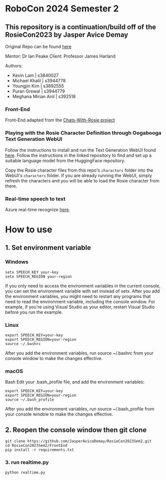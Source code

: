 # RoboCon 2024 Semester 2

## This repository is a continuation/build off of the RosieCon2023 by Jasper Avice Demay ##

Original Repo can be found [here](https://github.com/JasperAviceDemay/RosieCon2023Sem2) 

Mentor: Dr Ian Peake
Client: Professor James Harland

Authors: 
- Kevin Lam | s3840027
- Michael Khalil | s3944778
- Youngjin Kim | s3892555
- Puran Grewal | s3944779
- Meghana Mirian Anil | s392518

### Front-End
Front-End adapted from the [Chats-With-Rosie project](https://github.com/Chats-With-Rosie/rosie-front-end)


### Playing with the Rosie Character Definition through Oogabooga Text Generation WebUI
Follow the instructions to install and run the Text Generation WebUI found [here](https://github.com/oobabooga/text-generation-webui). Follow the instructions in the linked repository to find and set up a suitable language model from the HuggingFace repository.


Copy the Rosie character files from this repo's `characters` folder into the WebUI's `characters` folder. If you are already running the WebUI, simply refresh the characters and you will be able to load the Rosie character from there.

### Real-time speech to text
Azure real-time recognize [here](https://learn.microsoft.com/en-au/azure/ai-services/speech-service/how-to-recognize-speech?pivots=programming-language-python#use-continuous-recognition).



# How to use

## 1. Set environment variable
### Windows
```
setx SPEECH_KEY your-key
setx SPEECH_REGION your-region
```
If you only need to access the environment variables in the current console, you can set the environment variable with set instead of setx.
After you add the environment variables, you might need to restart any programs that need to read the environment variable, including the console window. For example, if you're using Visual Studio as your editor, restart Visual Studio before you run the example.

### Linux
```
export SPEECH_KEY=your-key
export SPEECH_REGION=your-region
source ~/.bashrc
```
After you add the environment variables, run source ~/.bashrc from your console window to make the changes effective.

### macOS
Bash
Edit your .bash_profile file, and add the environment variables:
```
export SPEECH_KEY=your-key
export SPEECH_REGION=your-region
source ~/.bash_profile
```
After you add the environment variables, run source ~/.bash_profile from your console window to make the changes effective.

## 2. Reopen the console window then git clone
```
git clone https://github.com/JasperAviceDemay/RosieCon2023Sem2.git
cd RosieCon2023Sem2/FrontEnd
pip install -r requirements.txt
```
### 3. run realtime.py
```
python realtime.py
```
